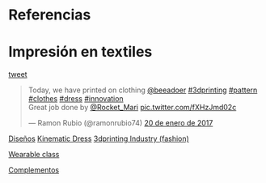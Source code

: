 # Referencias

# Impresión en textiles

[tweet](https://twitter.com/ramonrubio74/status/822577578846384129)

<blockquote class="twitter-video" data-lang="es"><p lang="en" dir="ltr">Today, we have printed on clothing <a href="https://twitter.com/beeadoer">@beeadoer</a> <a href="https://twitter.com/hashtag/3dprinting?src=hash">#3dprinting</a> <a href="https://twitter.com/hashtag/pattern?src=hash">#pattern</a> <a href="https://twitter.com/hashtag/clothes?src=hash">#clothes</a> <a href="https://twitter.com/hashtag/dress?src=hash">#dress</a> <a href="https://twitter.com/hashtag/innovation?src=hash">#innovation</a><br>Great job done by <a href="https://twitter.com/Rocket_Mari">@Rocket_Mari</a> <a href="https://t.co/fXHzJmd02c">pic.twitter.com/fXHzJmd02c</a></p>&mdash; Ramon Rubio (@ramonrubio74) <a href="https://twitter.com/ramonrubio74/status/822577578846384129">20 de enero de 2017</a></blockquote>
<script async src="//platform.twitter.com/widgets.js" charset="utf-8"></script>

[Diseños](https://i.materialise.com/blog/3d-printed-fashion-dresses/)
[Kinematic Dress](http://n-e-r-v-o-u-s.com/projects/sets/kinematics-dress/)
[3dprinting Industry (fashion)](https://3dprintingindustry.com/fashion/page/2/)

[Wearable class](http://www.instructables.com/class/Wearable-Electronics-Class/)

[Complementos](http://beetleblocks.com/users/MrsPollard/projects/spirals%203d%20plus)
